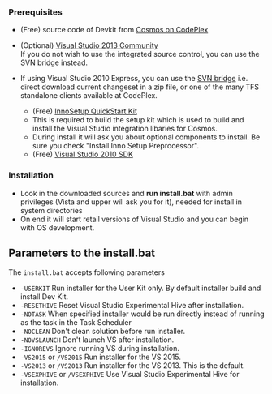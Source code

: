 
###  Prerequisites

* (Free) source code of Devkit from [Cosmos on CodePlex](https://github.com/CosmosOS/Cosmos)	
* (Optional) [Visual Studio 2013 Community](http://go.microsoft.com/fwlink/?LinkId=517284)  
If you do not wish to use the integrated source control, you can use the SVN
bridge instead.

* If using Visual Studio 2010 Express, you can use the [SVN bridge](http://cosmos.codeplex.com/SourceControl/list/changesets) i.e. direct download current changeset in a zip file, or one of the many TFS standalone clients available at CodePlex.
    * (Free) [InnoSetup QuickStart Kit](http://www.jrsoftware.org/isdl.php#qsp)
    * This is required to build the setup kit which is used to build and install the Visual Studio integration libaries for Cosmos.
    * During install it will ask you about optional components to install. Be sure you check "Install Inno Setup Preprocessor".
	* (Free) [ Visual Studio 2010 SDK](http://www.microsoft.com/downloads/en/details.aspx?FamilyID=47305cf4-2bea-43c0-91cd-1b853602dcc5)

###  Installation

* Look in the downloaded sources and **run install.bat** with admin privileges (Vista and upper will ask you for it), needed for install in system directories
* On end it will start retail versions of Visual Studio and you can begin with OS development.

## Parameters to the install.bat
The `install.bat` accepts following parameters

- `-USERKIT` Run installer for the User Kit only. By default installer build and install Dev Kit.
- `-RESETHIVE` Reset Visual Studio Experimental Hive after installation.
- `-NOTASK` When specified installer would be run directly instead of running as the task in the Task Scheduler
- `-NOCLEAN` Don't clean solution before run installer.
- `-NOVSLAUNCH` Don't launch VS after installation.
- `-IGNOREVS` Ignore running VS during installation.
- `-VS2015` or `/VS2015` Run installer for the VS 2015.
- `-VS2013` or `/VS2013` Run installer for the VS 2013. This is the default.
- `-VSEXPHIVE` or `/VSEXPHIVE` Use Visual Studio Experimental Hive for installation.
